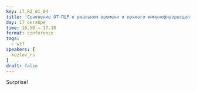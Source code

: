 ```yaml
---
key: 17_R2_01_04
title: 'Сравнение ОТ-ПЦР в реальном времени и прямого иммунофлуоресцентного теста на обнаружение хантавирусов в лёгких у крыс'
day: 17 октября
time: 16.50 – 17.10
format: conference
tags:
  - wtf
speakers: [
  kozlov_rs
]
draft: false
---
```

Surprise!
